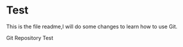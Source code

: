 Test
====

This is the file readme,I will do some changes to learn how to use Git.

Git Repository Test
